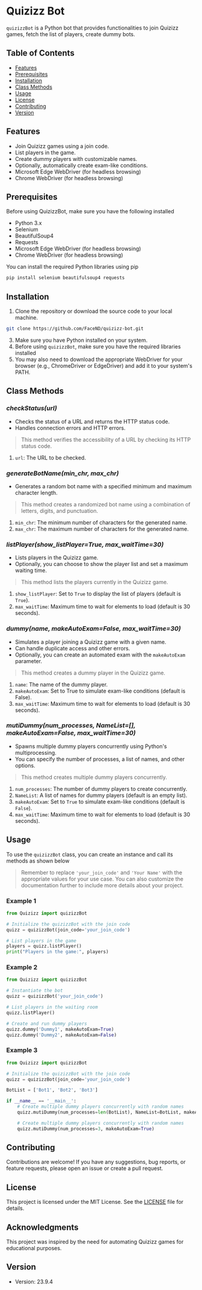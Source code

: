# Quizizz Bot

`quizizzBot` is a Python bot that provides functionalities to join Quizizz games, fetch the list of players, create dummy bots.

## Table of Contents
- [Features](#features)
- [Prerequisites](#prerequisites)
- [Installation](#installation)
- [Class Methods](#class-methods)
- [Usage](#usage)
- [License](#license)
- [Contributing](#contributing)
- [Version](#version)

## Features

- Join Quizizz games using a join code.
- List players in the game.
- Create dummy players with customizable names.
- Optionally, automatically create exam-like conditions.
- Microsoft Edge WebDriver (for headless browsing)
- Chrome WebDriver (for headless browsing)

## Prerequisites

Before using QuizizzBot, make sure you have the following installed
- Python 3.x
- Selenium
- BeautifulSoup4
- Requests
- Microsoft Edge WebDriver (for headless browsing)
- Chrome WebDriver (for headless browsing)
  
You can install the required Python libraries using pip
```bash
pip install selenium beautifulsoup4 requests
```

## Installation
1. Clone the repository or download the source code to your local machine.
```bash
git clone https://github.com/FaceND/quizizz-bot.git
```
3. Make sure you have Python installed on your system.
4. Before using `quizizzBot`, make sure you have the required libraries installed
5. You may also need to download the appropriate WebDriver for your browser (e.g., ChromeDriver or EdgeDriver) and add it to your system's PATH.

## Class Methods

### *checkStatus(url)*
- Checks the status of a URL and returns the HTTP status code.
- Handles connection errors and HTTP errors.

> This method verifies the accessibility of a URL by checking its HTTP status code.
1. `url`: The URL to be checked.

### *generateBotName(min_chr, max_chr)*
- Generates a random bot name with a specified minimum and maximum character length.
> This method creates a randomized bot name using a combination of letters, digits, and punctuation.
1. `min_chr`: The minimum number of characters for the generated name.
2. `max_chr`: The maximum number of characters for the generated name.

### *listPlayer(show_listPlayer=True, max_waitTime=30)*
- Lists players in the Quizizz game.
- Optionally, you can choose to show the player list and set a maximum waiting time.

> This method lists the players currently in the Quizizz game.
1. `show_listPlayer`: Set to `True` to display the list of players (default is `True`).
2. `max_waitTime`: Maximum time to wait for elements to load (default is 30 seconds).

### *dummy(name, makeAutoExam=False, max_waitTime=30)*
- Simulates a player joining a Quizizz game with a given name.
- Can handle duplicate access and other errors.
- Optionally, you can create an automated exam with the `makeAutoExam` parameter.

> This method creates a dummy player in the Quizizz game.
1. `name`: The name of the dummy player.
2. `makeAutoExam`: Set to True to simulate exam-like conditions (default is False).
3. `max_waitTime`: Maximum time to wait for elements to load (default is 30 seconds).

### *mutiDummy(num_processes, NameList=[], makeAutoExam=False, max_waitTime=30)*
- Spawns multiple dummy players concurrently using Python's multiprocessing.
- You can specify the number of processes, a list of names, and other options.
> This method creates multiple dummy players concurrently.
1. `num_processes`: The number of dummy players to create concurrently.
2. `NameList`: A list of names for dummy players (default is an empty list).
3. `makeAutoExam`: Set to `True` to simulate exam-like conditions (default is `False`).
4. `max_waitTime`: Maximum time to wait for elements to load (default is 30 seconds).

## Usage

To use the `quizizzBot` class, you can create an instance and call its methods as shown below

> Remember to replace `'your_join_code'` and `'Your Name'` with the appropriate values for your use case. You can also customize the documentation further to include more details about your project.

### Example 1
```python
from Quizizz import quizizzBot

# Initialize the quizizzBot with the join code
quizz = quizizzBot(join_code='your_join_code')

# List players in the game
players = quizz.listPlayer()
print("Players in the game:", players)
```

### Example 2
```python
from Quizizz import quizizzBot

# Instantiate the bot
quizz = quizizzBot('your_join_code')

# List players in the waiting room
quizz.listPlayer()

# Create and run dummy players
quizz.dummy('Dummy1', makeAutoExam=True)
quizz.dummy('Dummy2', makeAutoExam=False)
```

### Example 3
```python
from Quizizz import quizizzBot

# Initialize the quizizzBot with the join code
quizz = quizizzBot(join_code='your_join_code')

BotList = ['Bot1', 'Bot2', 'Bot3']

if __name__ == '__main__':
    # Create multiple dummy players concurrently with random names
    quizz.mutiDummy(num_processes=len(BotList), NameList=BotList, makeAutoExam=True)

    # Create multiple dummy players concurrently with random names
    quizz.mutiDummy(num_processes=3, makeAutoExam=True)
```

## Contributing
Contributions are welcome! If you have any suggestions, bug reports, or feature requests, please open an issue or create a pull request.

## License
This project is licensed under the MIT License. See the [LICENSE](LICENSE) file for details.

## Acknowledgments
This project was inspired by the need for automating Quizizz games for educational purposes.

## Version
- Version: 23.9.4
